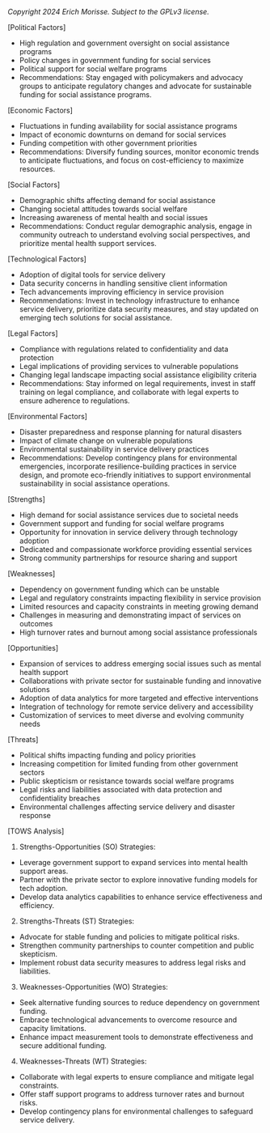*Copyright 2024 Erich Morisse.  Subject to the GPLv3 license.*


[Political Factors]
- High regulation and government oversight on social assistance programs
- Policy changes in government funding for social services
- Political support for social welfare programs
- Recommendations: Stay engaged with policymakers and advocacy groups to anticipate regulatory changes and advocate for sustainable funding for social assistance programs.

[Economic Factors]
- Fluctuations in funding availability for social assistance programs
- Impact of economic downturns on demand for social services
- Funding competition with other government priorities
- Recommendations: Diversify funding sources, monitor economic trends to anticipate fluctuations, and focus on cost-efficiency to maximize resources.

[Social Factors]
- Demographic shifts affecting demand for social assistance
- Changing societal attitudes towards social welfare
- Increasing awareness of mental health and social issues
- Recommendations: Conduct regular demographic analysis, engage in community outreach to understand evolving social perspectives, and prioritize mental health support services.

[Technological Factors]
- Adoption of digital tools for service delivery
- Data security concerns in handling sensitive client information
- Tech advancements improving efficiency in service provision
- Recommendations: Invest in technology infrastructure to enhance service delivery, prioritize data security measures, and stay updated on emerging tech solutions for social assistance.

[Legal Factors]
- Compliance with regulations related to confidentiality and data protection
- Legal implications of providing services to vulnerable populations
- Changing legal landscape impacting social assistance eligibility criteria
- Recommendations: Stay informed on legal requirements, invest in staff training on legal compliance, and collaborate with legal experts to ensure adherence to regulations.

[Environmental Factors]
- Disaster preparedness and response planning for natural disasters
- Impact of climate change on vulnerable populations
- Environmental sustainability in service delivery practices
- Recommendations: Develop contingency plans for environmental emergencies, incorporate resilience-building practices in service design, and promote eco-friendly initiatives to support environmental sustainability in social assistance operations.

[Strengths]
- High demand for social assistance services due to societal needs
- Government support and funding for social welfare programs
- Opportunity for innovation in service delivery through technology adoption
- Dedicated and compassionate workforce providing essential services
- Strong community partnerships for resource sharing and support

[Weaknesses]
- Dependency on government funding which can be unstable
- Legal and regulatory constraints impacting flexibility in service provision
- Limited resources and capacity constraints in meeting growing demand
- Challenges in measuring and demonstrating impact of services on outcomes
- High turnover rates and burnout among social assistance professionals

[Opportunities]
- Expansion of services to address emerging social issues such as mental health support
- Collaborations with private sector for sustainable funding and innovative solutions
- Adoption of data analytics for more targeted and effective interventions
- Integration of technology for remote service delivery and accessibility
- Customization of services to meet diverse and evolving community needs

[Threats]
- Political shifts impacting funding and policy priorities
- Increasing competition for limited funding from other government sectors
- Public skepticism or resistance towards social welfare programs
- Legal risks and liabilities associated with data protection and confidentiality breaches
- Environmental challenges affecting service delivery and disaster response


[TOWS Analysis]

1. Strengths-Opportunities (SO) Strategies:
- Leverage government support to expand services into mental health support areas.
- Partner with the private sector to explore innovative funding models for tech adoption.
- Develop data analytics capabilities to enhance service effectiveness and efficiency.

2. Strengths-Threats (ST) Strategies:
- Advocate for stable funding and policies to mitigate political risks.
- Strengthen community partnerships to counter competition and public skepticism.
- Implement robust data security measures to address legal risks and liabilities.

3. Weaknesses-Opportunities (WO) Strategies:
- Seek alternative funding sources to reduce dependency on government funding.
- Embrace technological advancements to overcome resource and capacity limitations.
- Enhance impact measurement tools to demonstrate effectiveness and secure additional funding.

4. Weaknesses-Threats (WT) Strategies:
- Collaborate with legal experts to ensure compliance and mitigate legal constraints.
- Offer staff support programs to address turnover rates and burnout risks.
- Develop contingency plans for environmental challenges to safeguard service delivery.

